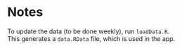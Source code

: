 # Notes

To update the data (to be done weekly), run `loadData.R`.  
This generates a `data.RData` file, which is used in the app. 
